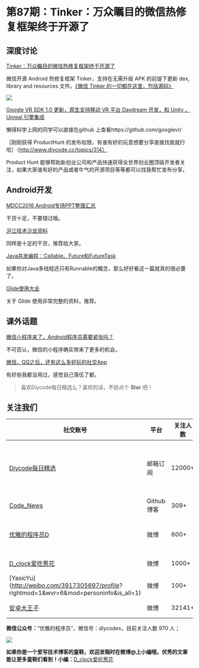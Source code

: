 # 第87期：Tinker：万众瞩目的微信热修复框架终于开源了

## 深度讨论


[Tinker：万众瞩目的微信热修复框架终于开源了](https://github.com/Tencent/tinker)

微信开源 Android 热修复框架 Tinker，支持在无需升级 APK 的前提下更新 dex, library and resources 文件。[《微信 Tinker 的一切都在这里，包括源码》]( http://www.diycode.cc/topics/321)

![](https://github.com/Tencent/tinker/raw/dev/assets/tinker.png)

[Google VR SDK 1.0 更新，原生支持移动 VR 平台 Daydream 开发，和 Unity 、Unreal 引擎集成](https://developers.google.com/vr/concepts/overview-daydream)

懒得科学上网的同学可以直接在github 上查看https://github.com/googlevr/

［刚刚获得 ProductHunt 的发布权限，有谁有好的玩意想要分享直接找我就行哈］（http://www.diycode.cc/topics/314）

Product Hunt 能够帮助新创业公司和产品快速获得全世界创业圈顶级开发者关注，如果大家谁有好的产品或者牛气的开源项目等等都可以找我帮忙发布分享。

## Android开发


[MDCC2016 Android专场PPT整理汇总](https://github.com/MDCC2016/Android-Session-Slides)

干货十足，不要错过哦。

[沪江技术沙龙资料](http://mp.weixin.qq.com/s?__biz=MzAxNzMxNzk5OQ==&mid=2649484736&idx=1&sn=9fa1c1db0139570201b011342ea76e7a&chksm=83f824c0b48fadd6523fa75fd9c71de622bf1131110a167d7f02a6790d4b353361a8e39ba4a5&scene=1&srcid=09267yhIjcwoMlE8lhmYnbsP#wechat_redirect)

同样是十足的干货，推荐给大家。

[Java并发编程：Callable、Future和FutureTask](http://www.cnblogs.com/dolphin0520/p/3949310.html)

如果你对Java多线程还只有Runnable的概念，那么好好看这一篇就真的很必要了。

[Glide使用大全](http://mrfu.me/2016/02/27/Glide_Getting_Started/)

关于 Glide 使用非常完整的资料，推荐。



## 课外话题

[微信小程序来了，Android程序员需要紧张吗？](http://mp.weixin.qq.com/s?__biz=MzIxNjM4NDM2NA==&mid=2247483810&idx=1&sn=9a10a5495c0afa4577ee6e7b9a320ea0&chksm=978897a1a0ff1eb7e6408cd75c94843dd3f70e5c9d119b2de1239c6929b96fb41436d7b0e9b6&scene=1&srcid=0926U05yNiBPDN6sKI1J5blP#wechat_redirect)

不可否认，微信的小程序确实带来了更多的机会。

[微信，QQ之后，还有这么多好玩的社交App](http://mp.weixin.qq.com/s?__biz=MzIzMzE4NTk3OA==&mid=2651256889&idx=1&sn=97fbeef6e62e70730fe6543449acbb3a&chksm=f37b2fecc40ca6fa320e439019d23a7a8d652d85e7028d56dfcb3ea02de07fe8545f609f02f6&scene=1&srcid=09268BFPJ6sMzOAhR2gyR1qo#wechat_redirect)

有好些我都没用过，感觉自己落伍了都。

> 喜欢Diycode每日精选么？喜欢的话，不妨点个 **Star** 吧！

## 关注我们

| 社交账号  |  平台  | 关注人数 | 说明 |
| -------- | -------- | -------- | -------- |
| [Diycode每日精选](http://list.qq.com/cgi-bin/qf_invite?id=d469993d2c888e971c0fbb2309c4d84256968386b126b967)|   邮箱订阅  | 12000+ | 每日分享一次Android、iOS、Swfit技术干货  |
| [Code_News](https://github.com/DiyCodes/code_news) |    Github博客  |309+ | 每日邮件推送列表  |
| [优雅的程序员D](http://weibo.com/u/5891258264) |   微博  | 600+ | 官方微博，每日分享开源信息  |
| [D_clock爱吃葱花](http://weibo.com/u/2480694892)  |   微博  | 1000+ | 日报发起人  |
|[YasicYu](http://weibo.com/3917305697/profile? rightmod=1&wvr=6&mod=personinfo&is_all=1)  |   微博  | 100+ | 日报发起人  |
|[安卓大王子](http://weibo.com/apkbus/)   |   微博  | 32141+ | 日报发起人  |



**微信公众号：**“优雅的程序员”，微信号：diycodes，目前关注人数 970 人；

![](http://upload-images.jianshu.io/upload_images/1846413-b42abfa70f909099.jpg?imageMogr2/auto-orient/strip%7CimageView2/2/w/1240)

**如果你是一个爱写技术博客的童鞋，欢迎发稿时在微博@上小编哦，优秀的文章能让更多童鞋们看到！小编：**[D_clock爱吃葱花](http://weibo.com/2480694892/profile?rightmod=1&wvr=6&mod=personinfo&is_all=1)
